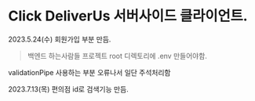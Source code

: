 # Click DeliverUs 서버사이드 클라이언트. 

2023.5.24(수) 회원가입 부분 만듬. 
>백엔드 하는사람들 프로젝트 root 디렉토리에 .env 만들어야함.
 
validationPipe 사용하는 부분 오류나서 일단 주석처리함

2023.7.13(목) 편의점 id로 검색기능 만듬.
